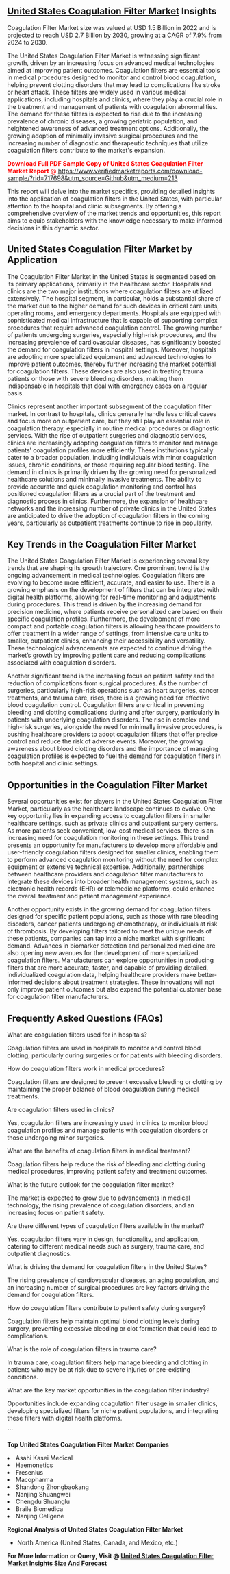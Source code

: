 <h2><a href="https://www.verifiedmarketreports.com/download-sample/?rid=717698&amp;utm_source=Github&amp;utm_medium=213" target="_blank">United States Coagulation Filter Market</a> Insights</h2><p>Coagulation Filter Market size was valued at USD 1.5 Billion in 2022 and is projected to reach USD 2.7 Billion by 2030, growing at a CAGR of 7.9% from 2024 to 2030.</p><p><p>The United States Coagulation Filter Market is witnessing significant growth, driven by an increasing focus on advanced medical technologies aimed at improving patient outcomes. Coagulation filters are essential tools in medical procedures designed to monitor and control blood coagulation, helping prevent clotting disorders that may lead to complications like stroke or heart attack. These filters are widely used in various medical applications, including hospitals and clinics, where they play a crucial role in the treatment and management of patients with coagulation abnormalities. The demand for these filters is expected to rise due to the increasing prevalence of chronic diseases, a growing geriatric population, and heightened awareness of advanced treatment options. Additionally, the growing adoption of minimally invasive surgical procedures and the increasing number of diagnostic and therapeutic techniques that utilize coagulation filters contribute to the market's expansion. <p><span class=""><span style="color: #ff0000;"><strong>Download Full PDF Sample Copy of United States Coagulation Filter Market Report</strong> @ </span><a href="https://www.verifiedmarketreports.com/download-sample/?rid=717698&amp;utm_source=Github&amp;utm_medium=213" target="_blank">https://www.verifiedmarketreports.com/download-sample/?rid=717698&amp;utm_source=Github&amp;utm_medium=213</a></span></p>This report will delve into the market specifics, providing detailed insights into the application of coagulation filters in the United States, with particular attention to the hospital and clinic subsegments. By offering a comprehensive overview of the market trends and opportunities, this report aims to equip stakeholders with the knowledge necessary to make informed decisions in this dynamic sector.</p><h2>United States Coagulation Filter Market by Application</h2><p>The Coagulation Filter Market in the United States is segmented based on its primary applications, primarily in the healthcare sector. Hospitals and clinics are the two major institutions where coagulation filters are utilized extensively. The hospital segment, in particular, holds a substantial share of the market due to the higher demand for such devices in critical care units, operating rooms, and emergency departments. Hospitals are equipped with sophisticated medical infrastructure that is capable of supporting complex procedures that require advanced coagulation control. The growing number of patients undergoing surgeries, especially high-risk procedures, and the increasing prevalence of cardiovascular diseases, has significantly boosted the demand for coagulation filters in hospital settings. Moreover, hospitals are adopting more specialized equipment and advanced technologies to improve patient outcomes, thereby further increasing the market potential for coagulation filters. These devices are also used in treating trauma patients or those with severe bleeding disorders, making them indispensable in hospitals that deal with emergency cases on a regular basis.</p><p>Clinics represent another important subsegment of the coagulation filter market. In contrast to hospitals, clinics generally handle less critical cases and focus more on outpatient care, but they still play an essential role in coagulation therapy, especially in routine medical procedures or diagnostic services. With the rise of outpatient surgeries and diagnostic services, clinics are increasingly adopting coagulation filters to monitor and manage patients’ coagulation profiles more efficiently. These institutions typically cater to a broader population, including individuals with minor coagulation issues, chronic conditions, or those requiring regular blood testing. The demand in clinics is primarily driven by the growing need for personalized healthcare solutions and minimally invasive treatments. The ability to provide accurate and quick coagulation monitoring and control has positioned coagulation filters as a crucial part of the treatment and diagnostic process in clinics. Furthermore, the expansion of healthcare networks and the increasing number of private clinics in the United States are anticipated to drive the adoption of coagulation filters in the coming years, particularly as outpatient treatments continue to rise in popularity.</p><h2>Key Trends in the Coagulation Filter Market</h2><p>The United States Coagulation Filter Market is experiencing several key trends that are shaping its growth trajectory. One prominent trend is the ongoing advancement in medical technologies. Coagulation filters are evolving to become more efficient, accurate, and easier to use. There is a growing emphasis on the development of filters that can be integrated with digital health platforms, allowing for real-time monitoring and adjustments during procedures. This trend is driven by the increasing demand for precision medicine, where patients receive personalized care based on their specific coagulation profiles. Furthermore, the development of more compact and portable coagulation filters is allowing healthcare providers to offer treatment in a wider range of settings, from intensive care units to smaller, outpatient clinics, enhancing their accessibility and versatility. These technological advancements are expected to continue driving the market’s growth by improving patient care and reducing complications associated with coagulation disorders.</p><p>Another significant trend is the increasing focus on patient safety and the reduction of complications from surgical procedures. As the number of surgeries, particularly high-risk operations such as heart surgeries, cancer treatments, and trauma care, rises, there is a growing need for effective blood coagulation control. Coagulation filters are critical in preventing bleeding and clotting complications during and after surgery, particularly in patients with underlying coagulation disorders. The rise in complex and high-risk surgeries, alongside the need for minimally invasive procedures, is pushing healthcare providers to adopt coagulation filters that offer precise control and reduce the risk of adverse events. Moreover, the growing awareness about blood clotting disorders and the importance of managing coagulation profiles is expected to fuel the demand for coagulation filters in both hospital and clinic settings.</p><h2>Opportunities in the Coagulation Filter Market</h2><p>Several opportunities exist for players in the United States Coagulation Filter Market, particularly as the healthcare landscape continues to evolve. One key opportunity lies in expanding access to coagulation filters in smaller healthcare settings, such as private clinics and outpatient surgery centers. As more patients seek convenient, low-cost medical services, there is an increasing need for coagulation monitoring in these settings. This trend presents an opportunity for manufacturers to develop more affordable and user-friendly coagulation filters designed for smaller clinics, enabling them to perform advanced coagulation monitoring without the need for complex equipment or extensive technical expertise. Additionally, partnerships between healthcare providers and coagulation filter manufacturers to integrate these devices into broader health management systems, such as electronic health records (EHR) or telemedicine platforms, could enhance the overall treatment and patient management experience.</p><p>Another opportunity exists in the growing demand for coagulation filters designed for specific patient populations, such as those with rare bleeding disorders, cancer patients undergoing chemotherapy, or individuals at risk of thrombosis. By developing filters tailored to meet the unique needs of these patients, companies can tap into a niche market with significant demand. Advances in biomarker detection and personalized medicine are also opening new avenues for the development of more specialized coagulation filters. Manufacturers can explore opportunities in producing filters that are more accurate, faster, and capable of providing detailed, individualized coagulation data, helping healthcare providers make better-informed decisions about treatment strategies. These innovations will not only improve patient outcomes but also expand the potential customer base for coagulation filter manufacturers.</p><h2>Frequently Asked Questions (FAQs)</h2><p>What are coagulation filters used for in hospitals? </p><p>Coagulation filters are used in hospitals to monitor and control blood clotting, particularly during surgeries or for patients with bleeding disorders.</p><p>How do coagulation filters work in medical procedures?</p><p>Coagulation filters are designed to prevent excessive bleeding or clotting by maintaining the proper balance of blood coagulation during medical treatments.</p><p>Are coagulation filters used in clinics?</p><p>Yes, coagulation filters are increasingly used in clinics to monitor blood coagulation profiles and manage patients with coagulation disorders or those undergoing minor surgeries.</p><p>What are the benefits of coagulation filters in medical treatment?</p><p>Coagulation filters help reduce the risk of bleeding and clotting during medical procedures, improving patient safety and treatment outcomes.</p><p>What is the future outlook for the coagulation filter market?</p><p>The market is expected to grow due to advancements in medical technology, the rising prevalence of coagulation disorders, and an increasing focus on patient safety.</p><p>Are there different types of coagulation filters available in the market?</p><p>Yes, coagulation filters vary in design, functionality, and application, catering to different medical needs such as surgery, trauma care, and outpatient diagnostics.</p><p>What is driving the demand for coagulation filters in the United States?</p><p>The rising prevalence of cardiovascular diseases, an aging population, and an increasing number of surgical procedures are key factors driving the demand for coagulation filters.</p><p>How do coagulation filters contribute to patient safety during surgery?</p><p>Coagulation filters help maintain optimal blood clotting levels during surgery, preventing excessive bleeding or clot formation that could lead to complications.</p><p>What is the role of coagulation filters in trauma care?</p><p>In trauma care, coagulation filters help manage bleeding and clotting in patients who may be at risk due to severe injuries or pre-existing conditions.</p><p>What are the key market opportunities in the coagulation filter industry?</p><p>Opportunities include expanding coagulation filter usage in smaller clinics, developing specialized filters for niche patient populations, and integrating these filters with digital health platforms.</p>```</p><p><strong>Top United States Coagulation Filter Market Companies</strong></p><div data-test-id=""><p><li>Asahi Kasei Medical</li><li> Haemonetics</li><li> Fresenius</li><li> Macopharma</li><li> Shandong Zhongbaokang</li><li> Nanjing Shuangwei</li><li> Chengdu Shuanglu</li><li> Braile Biomedica</li><li> Nanjing Cellgene</li></p><div><strong>Regional Analysis of&nbsp;United States Coagulation Filter Market</strong></div><ul><li dir="ltr"><p dir="ltr">North America&nbsp;(United States, Canada, and Mexico, etc.)</p></li></ul><p><strong>For More Information or Query, Visit @&nbsp;</strong><strong><a href="https://www.verifiedmarketreports.com/product/coagulation-filter-market/?utm_source=Github&amp;utm_medium=213" target="_blank">United States Coagulation Filter Market Insights Size And Forecast</a></strong></p></div>
